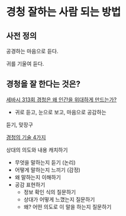 # 경청 잘하는 사람 되는 방법

## 사전 정의

공경하는 마음으로 듣다.

귀를 기울여 듣다.

## 경청을 잘 한다는 것은?

[세바시 313회 경청은 왜 인간을 위대하게 만드는가?](https://www.youtube.com/watch?v=Fp0gPXr_vuQ)

* 귀로 듣고, 눈으로 보고, 마음으로 공감하는

듣기, 맞장구

[경청의 기술 4가지](https://www.youtube.com/watch?v=7QE5xPLBBBk)

상대의 의도와 내용 캐치하기

* 무엇을 말하는지 듣기 (논리)
* 어떻게 말하는지 느끼기 (감정)
* 왜 말하는지 이해하기
* 공감 표현하기
  * 정보 확인 식의 질문하기
  * 상대가 어떻게 느꼈는지 질문하기
  * 왜? 어떤 의도로 이 말을 하는지 질문하기
